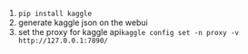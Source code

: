 
1. `pip install kaggle`
2. generate kaggle json on the webui 
3. set the proxy for kaggle api`kaggle config set -n proxy -v http://127.0.0.1:7890/`